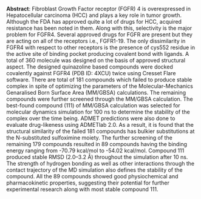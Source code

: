 **Abstract**: Fibroblast Growth Factor receptor (FGFR) 4 is overexpressed in Hepatocellular carcinoma (HCC) and plays a key role in tumor growth. Although the FDA has approved quite a lot of drugs for HCC, acquired resistance has been noted in them. Along with this, selectivity is the major problem for FGFR4. Several approved drugs for FGFR are present but they are acting on all of the receptors i.e., FGFR1-19. The only dissimilarity in FGFR4 with respect to other receptors is the presence of cys552 residue in the active site of binding pocket producing covalent bond with ligands. A total of 360 molecule was designed on the basis of approved structural aspect. The designed quinazoline based compounds were docked covalently against FGFR4 (PDB ID: 4XCU) twice using Cresset Flare software. There are total of 181 compounds which failed to produce stable complex in spite of optimizing the parameters of the Molecular-Mechanics Genaralised Born Surface Area (MM/GBSA) calculations. The remaining compounds were further screened through the MM/GBSA calculation. The best-found compound (111) of MM/GBSA calculation was selected for molecular dynamics simulation for 100 ns to determine the stability of the complex over the time being. ADMET predictions were also done to evaluate drug-likeness using ADMETlab 2.0. As a result, it is found that the structural similarity of the failed 181 compounds has bulkier substitutions at the N-substituted sulfoximine moiety. The further screening of the remaining 179 compounds resulted in 89 compounds having the binding energy ranging from -70.79 kcal/mol to -54.02 kcal/mol. Compound 111 produced stable RMSD (2.0–3.2 Å) throughout the simulation after 10 ns. The strength of hydrogen bonding as well as other interactions through the contact trajectory of the MD simulation also defines the stability of the compound. All the 89 compounds showed good physiochemical and pharmacokinetic properties, suggesting their potential for further experimental research along with most stable compound 111.
